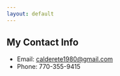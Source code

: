 ```yaml
---
layout: default
---
```


## My Contact Info

* Email: calderete1980@gmail.com
* Phone: 770-355-9415
